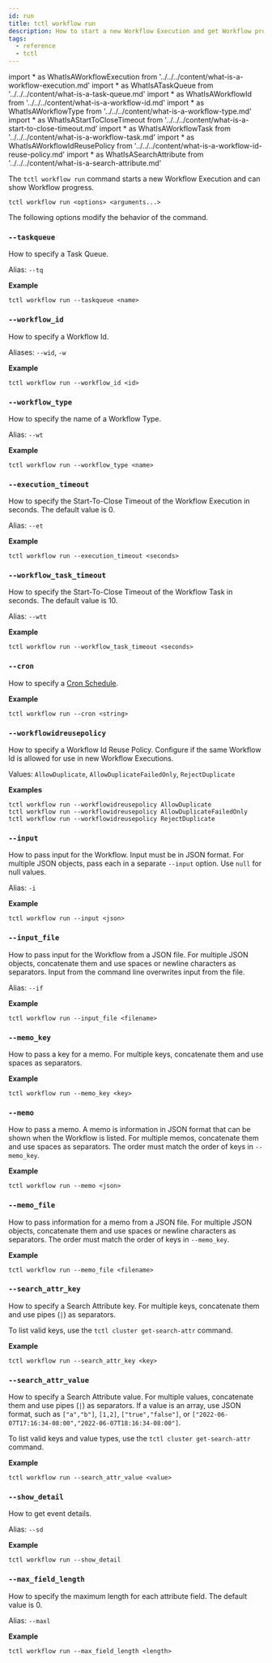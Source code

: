 ```yaml
---
id: run
title: tctl workflow run
description: How to start a new Workflow Execution and get Workflow progress using tctl.
tags:
  - reference
  - tctl
---
```


<!-- prettier-ignore -->
import * as WhatIsAWorkflowExecution from '../../../content/what-is-a-workflow-execution.md'
import * as WhatIsATaskQueue from '../../../content/what-is-a-task-queue.md'
import * as WhatIsAWorkflowId from '../../../content/what-is-a-workflow-id.md'
import * as WhatIsAWorkflowType from '../../../content/what-is-a-workflow-type.md'
import * as WhatIsAStartToCloseTimeout from '../../../content/what-is-a-start-to-close-timeout.md'
import * as WhatIsAWorkflowTask from '../../../content/what-is-a-workflow-task.md'
import * as WhatIsAWorkflowIdReusePolicy from '../../../content/what-is-a-workflow-id-reuse-policy.md'
import * as WhatIsASearchAttribute from '../../../content/what-is-a-search-attribute.md'

The `tctl workflow run` command starts a new <preview page={WhatIsAWorkflowExecution}>Workflow Execution</preview> and can show Workflow progress.

`tctl workflow run <options> <arguments...>`

The following options modify the behavior of the command.

### `--taskqueue`

How to specify a <preview page={WhatIsATaskQueue}>Task Queue</preview>.

Alias: `--tq`

**Example**

```
tctl workflow run --taskqueue <name>
```

### `--workflow_id`

How to specify a <preview page={WhatIsAWorkflowId}>Workflow Id</preview>.

Aliases: `--wid`, `-w`

**Example**

```
tctl workflow run --workflow_id <id>
```

### `--workflow_type`

How to specify the name of a <preview page={WhatIsAWorkflowType}>Workflow Type</preview>.

Alias: `--wt`

**Example**

```
tctl workflow run --workflow_type <name>
```

### `--execution_timeout`

How to specify the <preview page={WhatIsAStartToCloseTimeout}>Start-To-Close Timeout</preview> of the <preview page={WhatIsAWorkflowExecution}>Workflow Execution</preview> in seconds.
The default value is 0.

Alias: `--et`

**Example**

```
tctl workflow run --execution_timeout <seconds>
```

### `--workflow_task_timeout`

How to specify the <preview page={WhatIsAStartToCloseTimeout}>Start-To-Close Timeout</preview> of the <preview page={WhatIsAWorkflowTask}>Workflow Task</preview> in seconds.
The default value is 10.

Alias: `--wtt`

**Example**

```
tctl workflow run --workflow_task_timeout <seconds>
```

### `--cron`

How to specify a [Cron Schedule](/docs/content/what-is-a-temporal-cron-job/#cron-schedules).

**Example**

```
tctl workflow run --cron <string>
```

### `--workflowidreusepolicy`

How to specify a <preview page={WhatIsAWorkflowIdReusePolicy}>Workflow Id Reuse Policy</preview>.
Configure if the same <preview page={WhatIsAWorkflowId}>Workflow Id</preview> is allowed for use in new <preview page={WhatIsAWorkflowExecution}>Workflow Executions</preview>.

Values: `AllowDuplicate`, `AllowDuplicateFailedOnly`, `RejectDuplicate`

**Examples**

```
tctl workflow run --workflowidreusepolicy AllowDuplicate
tctl workflow run --workflowidreusepolicy AllowDuplicateFailedOnly
tctl workflow run --workflowidreusepolicy RejectDuplicate
```

### `--input`

How to pass input for the Workflow.
Input must be in JSON format.
For multiple JSON objects, pass each in a separate `--input` option. Use `null` for null values.

Alias: `-i`

**Example**

```
tctl workflow run --input <json>
```

### `--input_file`

How to pass input for the Workflow from a JSON file.
For multiple JSON objects, concatenate them and use spaces or newline characters as separators.
Input from the command line overwrites input from the file.

Alias: `--if`

**Example**

```
tctl workflow run --input_file <filename>
```

### `--memo_key`

How to pass a key for a memo.
For multiple keys, concatenate them and use spaces as separators.

**Example**

```
tctl workflow run --memo_key <key>
```

### `--memo`

How to pass a memo.
A memo is information in JSON format that can be shown when the Workflow is listed.
For multiple memos, concatenate them and use spaces as separators.
The order must match the order of keys in `--memo_key`.

**Example**

```
tctl workflow run --memo <json>
```

### `--memo_file`

How to pass information for a memo from a JSON file.
For multiple JSON objects, concatenate them and use spaces or newline characters as separators.
The order must match the order of keys in `--memo_key`.

**Example**

```
tctl workflow run --memo_file <filename>
```

### `--search_attr_key`

How to specify a <preview page={WhatIsASearchAttribute}>Search Attribute</preview> key.
For multiple keys, concatenate them and use pipes (`|`) as separators.

To list valid keys, use the `tctl cluster get-search-attr` command.

**Example**

```
tctl workflow run --search_attr_key <key>
```

### `--search_attr_value`

How to specify a <preview page={WhatIsASearchAttribute}>Search Attribute</preview> value.
For multiple values, concatenate them and use pipes (`|`) as separators.
If a value is an array, use JSON format, such as `["a","b"]`, `[1,2]`, `["true","false"]`, or `["2022-06-07T17:16:34-08:00","2022-06-07T18:16:34-08:00"]`.

To list valid keys and value types, use the `tctl cluster get-search-attr` command.

**Example**

```
tctl workflow run --search_attr_value <value>
```

### `--show_detail`

How to get event details.

Alias: `--sd`

**Example**

```
tctl workflow run --show_detail
```

### `--max_field_length`

How to specify the maximum length for each attribute field.
The default value is 0.

Alias: `--maxl`

**Example**

```
tctl workflow run --max_field_length <length>
```
